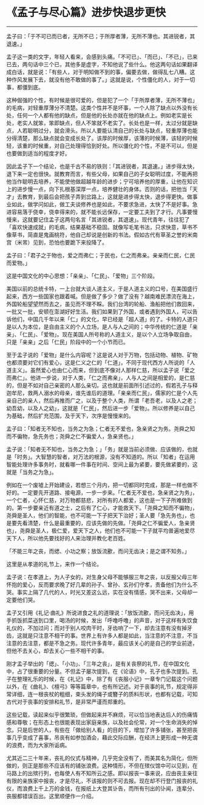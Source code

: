 # 《孟子与尽心篇》进步快退步更快

------

孟子曰：「于不可已而已者，无所不已；于所厚者薄，无所不薄也。其进锐者，其退速。」

孟子这一类的文字，年轻人看来，会感到头痛。「不可已」、「而已」、「不已」，已来已去，两句话中三个已，其他多是虚字，不知他说了些什么。他这两句话如果翻译成白话，就是说：「有些人，对于明知做不到的事，偏要去做，做得乱七八糟。这种作风发展下去，就没有他不敢做的事了。」这就是说，个性僵化的人，对于一切事，都僵到底。

这种倔强的个性，有时候是很可爱的，但是犯了一个「于所厚者薄，无所不薄也」的毛病，对轻重厚薄分不清楚。这类个性并不是坏事，一个人除了缺点以外没有长处，任何一个人都有他的缺点，但是他的长处亦就在他的缺点上。例如老实是长处，老实人就笨，笨即缺点，但人不笨就不老实了。长处也是一样，太过分就是缺点，人若聪明过分，就会滑头。所以人要能认清自己的长处与缺点，轻重厚薄也能分得清楚，那么缺点就会变成长处了。该厚的时候厚，该薄的时候薄，该轻的时候轻，该重的时候重，对自己处理得恰到好处。所以僵化的个性，不是不可以，但是也要做到适当的程度才好。

因此孟子下一个结论，也是千古不易的铁则：「其进锐者，其退速。」进步得太快，退下来一定也很快。就教育而言，有些父母，如果自己的子女聪明过度，不能再把他当作聪明去培养，不能使他做超越年龄的进步；宁可培养他的厚重，让他在知识上的进步慢一点，向下扎根基深厚一点，培养健壮的身体。否则的话，把他当「天才」去教育，到最后会把孩子弄到岔路上，这就是进步得太快，退步得更快。做事业如此，做学问如此，做工夫谈修养也是如此，不要求急进，太快了不是好事。急进容易落于侥幸，侥幸得来的，就不能长远保存，一定要工夫到了才行。凡事要慢慢来，这就要记住孟子这两句名言「其进锐者，其退速」。现代青年，往往犯了「喜欢快速成就」的毛病，结果基础不稳固。就像写毛笔书法，只求快意，草书不像草书，简直是鬼画桃符，他自己却说是创新的书法。假如古代有草圣之誉的米南宫（米芾）见到，恐怕也要跪下来投降了。

孟子曰：「君子之于物也，爱之而弗仁；于民也，仁之而弗亲。亲亲而仁民，仁民而爱物。」

这是中国文化的中心思想：「亲亲」、「仁民」、「爱物」三个阶段。

美国以前的总统卡特，一上台就大谈人道主义，于是人道主义的口号，在美国盛行起来，西方一些国家也跟着喊。但是做了多少？做了没有？越南难民漂流在海上，外国轮船望望然而去之，虽见而不理不睬。我们台湾的轮船、渔船把他们救回来，一批又一批，安顿在澎湖好好生活。我们如果到了外国，或者遇到外国人，可以告诉他们，中国几千年以来「仁」的文化，早已经是「超人道」的了。卡特的人道只是以人为本位，是自由主义的个人立场，是人与人之间的；中华传统的仁道是「亲亲」、「仁民」、「爱物」。现在美国人所号称的人道主义，是以个人立场争取自由，只是「亲亲」之后「仁民」阶段中的一个小节而已。

至于孟子说的「爱物」是什么内容呢？这是说人对于万物，包括动物、植物、矿物也都须要对它们有爱心，这是仁义之仁的「仁道」，不同于现代西方人所说的「人道主义」。虽然爱心也由仁心而来，但到底不像对人那样仁慈，所以孟子说「爱之而弗仁」。他进一步说，对于人类，「仁之而弗亲」，人与人之间是相爱的，是仁慈的，但是不如对自己亲密的人那么亲切。这也就是前面所引述过的，假若孔子与释迦牟尼，救两人溺水的母亲，谁先谁后的道理。「亲亲而仁民」，儒家的仁是个人先亲自己的亲人，然后再推而广之，以及于整个人类，所谓「老吾老，以及人之老；幼吾幼，以及人之幼」，这就是「仁民」，然后进一步「爱物」。所以修养是以自己为基础，然后扩充范围，及于天下，次序是慢慢来的。

孟子曰：「知者无不知也，当务之为急；仁者无不爱也，急亲贤之为务。尧舜之知而不徧物，急先务也；尧舜之仁不徧爱人，急亲贤也。」

孟子说：「知者无不知也，当务之为急；」「务」就是当前必须做、应该做的，也就是「时务」。大智慧的智者，对万法的根源，没有不知道的。所以「知者」在运用智能处理许多事务时，就看哪一件事在时间、空间上最为紧要，要先做紧要的，这就是「当务之为急」。

例如在一个废墟上开始建设，若想三个月内，把一切都同时完成，那是一样也做不好的。一定要先开道路、接电源，一步一步来。「仁者无不爱也，急亲贤之为务」，一个仁者，心怀仁慈，对万物都慈悲，对所有的人都爱，这也是一下子所难做到的。第一步要亲近有道之士，之后有了仁心，才能救天下。「尧舜之知而不徧物」，尧舜是圣人，他们的智能，也不可能一下子把天下治好；圣人要「急先务也」，也是要先看清楚，什么是最重要的，应该先做的先做。「尧舜之仁不徧爱人，急亲贤也」，尧舜是圣人，极仁爱，爱天下之人，他们也不可能一下子就平均普遍地爱尽天下人，所以他先要找好的人来治理并教化老百姓。

「不能三年之丧，而缌、小功之察；放饭流歠，而问无齿决；是之谓不知务。」

这里是从孝道的礼节上，来作一个结论。

孟子说：在孝道上，为人子女的，对生身父母不能够服三年之丧，以反报父母三年怀抱的爱心，反而要求晚了好几辈的孙子、曾孙、玄孙们守孝，责备他们为什么不哭。事实上隔了几代的人，时光又差这么远，实在没有情感，哭不出来，父母却一定要他们哭。

孟子又引用《礼记·曲礼》所说进食之礼的道理说：「放饭流歠，而问无齿决」，用手抓饭抓菜送到口里，喝汤的时候，发出「呼噜呼噜」的声音，对于这样有失饮食礼仪的，不加过问；而对于别人咬肉干时，牙齿响了一下，却去注意有没有掉牙齿，这就是只注意不相干的事。世界上有许多人都是如此，当注意的不注意，不当注意的去注意，都是不急之务。现代许多青年，最应该关心的是自己的学业前途，但他不去关心，却去关心一些不相干的事。

刚才孟子举出的「缌」、「小功」、「三年之丧」，是有关丧祭的礼节，在中国文化中，占了很重要的分量。不但孟子屡次提到，在《论语》中，孔子也多次提到。孔子在整理礼乐的时候，在《礼记》中，除了有《丧服小记》一章专门记载这个问题以外，在《曲礼》、《檀弓》等等篇章中，也有所记述。对于丧事的礼节，规定得非常详细，连一根丧杖的粗细，束头发的绳子或簪子的质料形状，也都有记载，可知古代对于丧事的安排和礼节，是非常严谨而郑重的。

这些记载，读起来似乎很繁琐，但做起来并不麻烦，可以恰当地表达后人的伤痛情感和尊敬；在形态上也很能表现出家庭亲族，以及社会伦常，对一个生命消失的悼念。只是后世的人，有些在「做给别人看」的目的下，增加了许多铺张，甚至把丧事几乎变成了喜事，吊丧有如参加酒会，藉此交际应酬，在经济上更形成一种无谓的浪费，而为大家所诟病。

尤其近二三十年来，丧礼的仪式与精神，几乎完全没有了，而美其名为简化，但所做的，则正是那些不应该有的铺张浪费。这种情形，不但在殡仪馆中可以见到，在马路上的出殡行列，也每使人有不知所云之感。即以报丧一事来说，应由丧主亲往有限的亲族家中报丧，才是尽礼，不该报的则不可去报。现在却不行登门报丧的礼仪，而浪费上千上万的金钱，在报纸上大登其讣告，而所有刊出的讣闻，连辈分、丧服都错误百出。这里顺便作一介绍。

